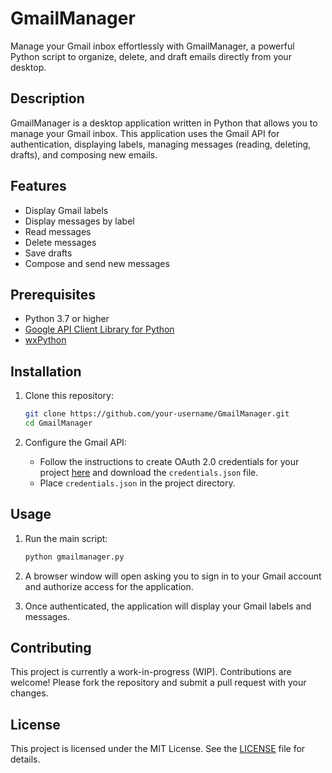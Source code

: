 # GmailManager

Manage your Gmail inbox effortlessly with GmailManager, a powerful Python script to organize, delete, and draft emails directly from your desktop.

## Description
GmailManager is a desktop application written in Python that allows you to manage your Gmail inbox. This application uses the Gmail API for authentication, displaying labels, managing messages (reading, deleting, drafts), and composing new emails.

## Features
- Display Gmail labels
- Display messages by label
- Read messages
- Delete messages
- Save drafts
- Compose and send new messages

## Prerequisites
- Python 3.7 or higher
- [Google API Client Library for Python](https://github.com/googleapis/google-api-python-client)
- [wxPython](https://www.wxpython.org/)

## Installation
1. Clone this repository:
    ```sh
    git clone https://github.com/your-username/GmailManager.git
    cd GmailManager
    ```

2. Configure the Gmail API:
    - Follow the instructions to create OAuth 2.0 credentials for your project [here](https://developers.google.com/identity/protocols/oauth2) and download the `credentials.json` file.
    - Place `credentials.json` in the project directory.

## Usage
1. Run the main script:
    ```sh
    python gmailmanager.py
    ```

2. A browser window will open asking you to sign in to your Gmail account and authorize access for the application.

3. Once authenticated, the application will display your Gmail labels and messages.

## Contributing
This project is currently a work-in-progress (WIP). Contributions are welcome! Please fork the repository and submit a pull request with your changes.

## License
This project is licensed under the MIT License. See the [LICENSE](LICENSE) file for details.
